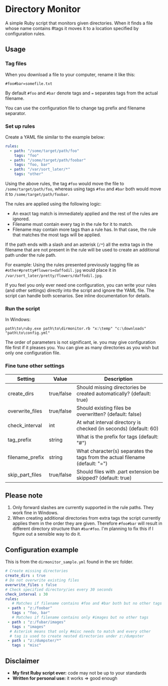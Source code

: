 # Directory Monitor

A simple Ruby script that monitors given directories. When it finds a file whose name contains #tags it moves it to a location specified by configuration rules.

## Usage

### Tag files

When you download a file to your computer, rename it like this:

```
#foo#bar=somefile.txt
```

By default `#foo` and `#bar` denote tags and `=` separates tags from the actual filename.

You can use the configuration file to change tag prefix and filename separator.

### Set up rules

Create a YAML file similar to the example below:

```yaml
rules:
  - path: "/some/target/path/foo"
    tags: "foo"
  - path: "/some/target/path/foobar"
    tags: "foo, bar"
  - path: "/var/sort_later/*"
    tags: "other"
```
Using the above rules, the tag `#foo` would move the file to `/some/target/path/foo`, whereas using tags `#foo` and `#bar` both would move it to `/some/target/path/foobar`.

The rules are applied using the following logic:

 * An exact tag match is immediately applied and the rest of the rules are ignored.
 * Filename must contain every tag in the rule for it to match.
 * Filename may contain more tags than a rule has. In that case, the rule that matches the most tags will be applied.

If the path ends with a slash and an asterisk (`/*`) all the extra tags in the filename that are not present in the rule will be used to create an additional path under the rule path.

For example: Using the rules presented previously tagging file as `#other#pretty#flowers=daffodil.jpg` would place it in `/var/sort_later/pretty/flowers/daffodil.jpg`.

If you feel you only ever need one configuration, you can write your rules (and other settings) directly into the script and ignore the YAML file. The script can handle both scenarios. See inline documentation for details.

### Run the script

In Windows:

```
path\to\ruby.exe path\to\dirmonitor.rb "x:\temp" "c:\downloads" "path\to\config.yml"
```

The order of parameters is not significant, ie. you may give configuration file first if it pleases you. You can give as many directories as you wish but only one configuration file.

### Fine tune other settings

| Setting					| Value			 | Description |
| --------------- | ---------- | ----------- |
| create_dirs			| true/false | Should missing directories be created automatically? (default: true) |
| overwrite_files | true/false | Should existing files be overwritten? (default: false) |
| check_interval	| int				 | At what interval directory is checked (in seconds) (default: 60) |
| tag_prefix			| string		 | What is the prefix for tags (default: "#") |
| filename_prefix | string		 | What character(s) separates the tags from the actual filename (default: "=") |
| skip_part_files | true/false | Should files with .part extension be skipped? (default: true) |

## Please note

  1. Only forward slashes are currently supported in the rule paths. They work fine in Windows.
  2. When creating additional directories from extra tags the script currently applies them in the order they are given. Therefore `#foo#bar` will result in different directory structure than `#bar#foo`. I'm planning to fix this if I figure out a sensible way to do it.

## Configuration example

This is from the `dirmonitor_sample.yml` found in the src folder.

```yaml
# Create missing directories
create_dirs : true
# Do not overwrite existing files
overwrite_files : false
# Check specified directory/ies every 30 seconds
check_interval : 30
rules:
   # Matches if filename contains #foo and #bar both but no other tags
 - path : "z:/foobar"
   tags : "foo, bar"
   # Matches if filename contains only #images but no other tags
 - path : "z:/fubar/images"
   tags : "images"
  # Asterisk means that only #misc needs to match and every other
  # tag is used to create nested directories under z:/dumpster
 - path : "z:/dumpster/*"
   tags : "misc"
```
## Disclaimer

  - **My first Ruby script ever:** code may not be up to your standards
  - **Written for personal use:** it works => good enough